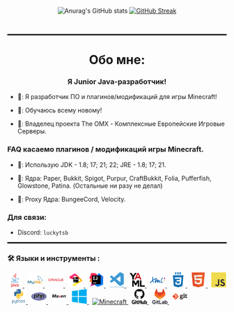 <div id="header" align="center">

![Anurag's GitHub stats](https://github-readme-stats.vercel.app/api?username=hacker123ter&theme=chartreuse-dark&show_icons=true&hide_border=true)
[![GitHub Streak](https://streak-stats.demolab.com?user=hacker123ter&theme=hacker&hide_border=true&border_radius=6.5&date_format=j%20M%5B%20Y%5D&mode=weekly&card_width=350&card_height=193&hide_current_streak=true)](https://git.io/streak-stats)

  <img src="https://komarev.com/ghpvc/?username=hacker123ter&style=flat-square&color=blue" alt="" width="180"/>
  </div>
<hr style="border: 1px solid #000000;" />

<h1 align="center">Обо мне:</h1>
  <h3 align="center">Я Junior Java-разработчик!</h3>
  
  - 💬: Я разработчик ПО и плагинов/модификаций для игры Minecraft!
  
  - 🌱: Обучаюсь всему новому!
  
  - 🐻: Владелец проекта The OMX - Комплексные Европейские Игровые Серверы.

### FAQ касаемо плагинов / модификаций игры Minecraft.

- 💭: Использую JDK - 1.8; 17; 21; 22; JRE - 1.8; 17; 21.

- 💭: Ядра: Paper, Bukkit, Spigot, Purpur, CraftBukkit, Folia, Pufferfish, Glowstone, Patina. (Остальные ни разу не делал)

- 💭: Proxy Ядра: BungeeCord, Velocity.
  
### Для связи:
  
- Discord: `luckytsb`
<hr style="border: 1px solid #000000;" />

### :hammer_and_wrench: Языки и инструменты :

<div>
  <a href="https://www.java.com" target="_blank">
    <img src="https://github.com/devicons/devicon/blob/master/icons/java/java-original-wordmark.svg" title="Java" alt="Java" width="35" height="35"/>
  </a>&nbsp;
  <a href="https://www.mysql.com" target="_blank">
    <img src="https://github.com/devicons/devicon/blob/master/icons/mysql/mysql-original-wordmark.svg" title="MySQL" alt="MySQL" width="35" height="35"/>
  </a>&nbsp;
  <a href="https://www.oracle.com" target="_blank">
    <img src="https://github.com/devicons/devicon/blob/master/icons/oracle/oracle-original.svg" title="Oracle" alt="Oracle" width="35" height="35"/>
  </a>&nbsp;
  <a href="https://www.jetbrains.com" target="_blank">
    <img src="https://github.com/devicons/devicon/blob/master/icons/jetbrains/jetbrains-original.svg" title="JetB" alt="JetB" width="35" height="35"/>
  </a>&nbsp;
  <a href="https://www.jetbrains.com/idea/" target="_blank">
    <img src="https://github.com/devicons/devicon/blob/master/icons/intellij/intellij-original.svg" title="Idea" alt="Idea" width="35" height="35"/>
  </a>&nbsp;
  <a href="https://code.visualstudio.com/" target="_blank">
    <img src="https://github.com/devicons/devicon/blob/master/icons/vscode/vscode-plain-wordmark.svg" title="VSCode" alt="VSCode" width="35" height="35"/>
  </a>&nbsp;
  <a href="https://yaml.org/" target="_blank">
    <img src="https://github.com/devicons/devicon/blob/master/icons/yaml/yaml-original.svg" title="Yaml" alt="Yaml" width="35" height="35"/>
  </a>&nbsp;
  <a href="https://www.w3schools.com/xml/" target="_blank">
    <img src="https://github.com/devicons/devicon/blob/master/icons/xml/xml-original.svg" title="Xml" alt="Xml" width="35" height="35"/>
  </a>&nbsp;
  <a href="https://www.w3.org/Style/CSS/Overview.en.html" target="_blank">
    <img src="https://github.com/devicons/devicon/blob/master/icons/css3/css3-plain-wordmark.svg" title="CSS3" alt="CSS" width="35" height="35"/>
  </a>&nbsp;
  <a href="https://developer.mozilla.org/en-US/docs/Web/Guide/HTML/HTML5" target="_blank">
    <img src="https://github.com/devicons/devicon/blob/master/icons/html5/html5-original.svg" title="HTML5" alt="HTML" width="35" height="35"/>
  </a>&nbsp;
  <a href="https://developer.mozilla.org/en-US/docs/Web/JavaScript" target="_blank">
    <img src="https://github.com/devicons/devicon/blob/master/icons/javascript/javascript-original.svg" title="JavaScript" alt="JavaScript" width="35" height="35"/>
  </a>&nbsp;
  <a href="https://www.python.org" target="_blank">
    <img src="https://github.com/devicons/devicon/blob/master/icons/python/python-original-wordmark.svg" title="Py" alt="Py" width="35" height="35"/>
  </a>&nbsp;
  <a href="https://www.php.net" target="_blank">
    <img src="https://github.com/devicons/devicon/blob/master/icons/php/php-original.svg" title="PhP" alt="PhP" width="35" height="35"/>
  </a>&nbsp;
  <a href="https://maven.apache.org/" target="_blank">
    <img src="https://github.com/devicons/devicon/blob/master/icons/maven/maven-original-wordmark.svg" title="Maven" alt="Maven" width="35" height="35"/>
  </a>&nbsp;
  <a href="https://www.microsoft.com/en-us/windows" target="_blank">
    <img src="https://github.com/devicons/devicon/blob/master/icons/windows8/windows8-original.svg" title="Win" alt="Win" width="35" height="35"/>
  </a>&nbsp;
  <a href="https://www.minecraft.net" target="_blank">
    <img src="https://github.com/rjp2525/Minecraft-Icons/blob/master/SVG/melon.svg" title="Minecraft" alt="Minecraft" width="35" height="35"/>
  </a>&nbsp;
  <a href="https://github.com" target="_blank">
    <img src="https://github.com/devicons/devicon/blob/master/icons/github/github-original-wordmark.svg" title="GitHub" alt="GitHub" width="35" height="35"/>
  </a>&nbsp;
  <a href="https://about.gitlab.com" target="_blank">
    <img src="https://github.com/devicons/devicon/blob/master/icons/gitlab/gitlab-original-wordmark.svg" title="GitLab" alt="GitLab" width="35" height="35"/>
  </a>&nbsp;
  <a href="https://git-scm.com/" target="_blank">
    <img src="https://github.com/devicons/devicon/blob/master/icons/git/git-original-wordmark.svg" title="Git" alt="Git" width="35" height="35"/>
  </a>
</div>
